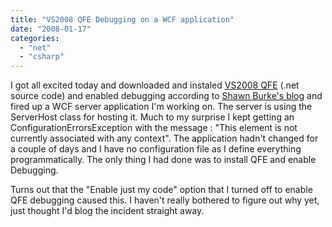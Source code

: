```yaml
---
title: "VS2008 QFE Debugging on a WCF application"
date: "2008-01-17"
categories: 
  - "net"
  - "csharp"
---
```


I got all excited today and downloaded and instaled [VS2008 QFE](https://login.live.com/login.srf?wa=wsignin1.0&rpsnv=10&ct=1200575156&rver=4.0.1534.0&wp=MBI_SSL&wreply=https:%2F%2Fconnect.microsoft.com%2FVisualStudio%2FDownloads%2FDownloadDetails.aspx%3FDownloadID%3D10443%26wa%3Dwsignin1.0&lc=1033&id=64416) (.net source code) and enabled debugging according to [Shawn Burke's blog](http://blogs.msdn.com/sburke/archive/2008/01/16/configuring-visual-studio-to-debug-net-framework-source-code.aspx) and fired up a WCF server application I'm working on. The server is using the ServerHost class for hosting it. Much to my surprise I kept getting an ConfigurationErrorsException with the message : "This element is not currently associated with any context". The application hadn't changed for a couple of days and I have no configuration file as I define everything programmatically. The only thing I had done was to install QFE and enable Debugging.

Turns out that the "Enable just my code" option that I turned off to enable QFE debugging caused this. I haven't really bothered to figure out why yet, just thought I'd blog the incident straight away.
